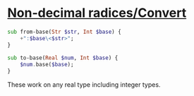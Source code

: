 [1]: https://rosettacode.org/wiki/Non-decimal_radices/Convert

# [Non-decimal radices/Convert][1]

```raku
sub from-base(Str $str, Int $base) {
    +":$base\<$str>";
}
 
sub to-base(Real $num, Int $base) {
    $num.base($base);
}
```


These work on any real type including integer types.